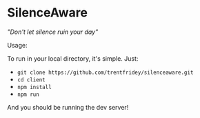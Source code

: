 SilenceAware
============

*"Don't let silence ruin your day"*

Usage:

To run in your local directory, it's simple. Just:
- `git clone https://github.com/trentfridey/silenceaware.git`
- `cd client`
- `npm install`
- `npm run`

And you should be running the dev server!
